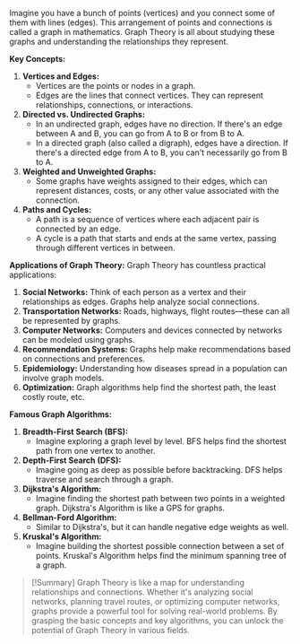 Imagine you have a bunch of points (vertices) and you connect some of them with lines (edges). This arrangement of points and connections is called a graph in mathematics. Graph Theory is all about studying these graphs and understanding the relationships they represent.

**Key Concepts:**
1. **Vertices and Edges:**
    - Vertices are the points or nodes in a graph.
    - Edges are the lines that connect vertices. They can represent relationships, connections, or interactions.
2. **Directed vs. Undirected Graphs:**
    - In an undirected graph, edges have no direction. If there's an edge between A and B, you can go from A to B or from B to A.
    - In a directed graph (also called a digraph), edges have a direction. If there's a directed edge from A to B, you can't necessarily go from B to A.
3. **Weighted and Unweighted Graphs:**
    - Some graphs have weights assigned to their edges, which can represent distances, costs, or any other value associated with the connection.
4. **Paths and Cycles:**
    - A path is a sequence of vertices where each adjacent pair is connected by an edge.
    - A cycle is a path that starts and ends at the same vertex, passing through different vertices in between.

**Applications of Graph Theory:**
Graph Theory has countless practical applications:
1. **Social Networks:** Think of each person as a vertex and their relationships as edges. Graphs help analyze social connections.
2. **Transportation Networks:** Roads, highways, flight routes—these can all be represented by graphs.
3. **Computer Networks:** Computers and devices connected by networks can be modeled using graphs.
4. **Recommendation Systems:** Graphs help make recommendations based on connections and preferences.
5. **Epidemiology:** Understanding how diseases spread in a population can involve graph models.
6. **Optimization:** Graph algorithms help find the shortest path, the least costly route, etc.

**Famous Graph Algorithms:**
1. **Breadth-First Search (BFS):**
    - Imagine exploring a graph level by level. BFS helps find the shortest path from one vertex to another.
2. **Depth-First Search (DFS):**
    - Imagine going as deep as possible before backtracking. DFS helps traverse and search through a graph.
3. **Dijkstra's Algorithm:**
    - Imagine finding the shortest path between two points in a weighted graph. Dijkstra's Algorithm is like a GPS for graphs.
4. **Bellman-Ford Algorithm:**
    - Similar to Dijkstra's, but it can handle negative edge weights as well.
5. **Kruskal's Algorithm:**
    - Imagine building the shortest possible connection between a set of points. Kruskal's Algorithm helps find the minimum spanning tree of a graph.

>[!Summary]
>Graph Theory is like a map for understanding relationships and connections. Whether it's analyzing social networks, planning travel routes, or optimizing computer networks, graphs provide a powerful tool for solving real-world problems. By grasping the basic concepts and key algorithms, you can unlock the potential of Graph Theory in various fields.